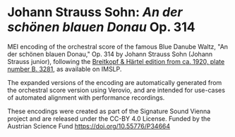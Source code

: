 # Johann Strauss Sohn: *An der schönen blauen Donau* Op. 314

MEI encoding of the orchestral score of the famous Blue Danube Waltz, "An der schönen blauen Donau," Op. 314 by Johann Strauss Sohn (Johann Strauss junior), following the [Breitkopf & Härtel edition from ca. 1920, plate number B. 3281](https://imslp.org/wiki/Special:ReverseLookup/17764), as available on IMSLP.

The expanded versions of the encoding are automatically generated from the orchestral score version using Verovio, and are intended for use-cases of automated alignment with performance recordings.

These encodings were created as part of the Signature Sound Vienna project and are released under the CC-BY 4.0 License. Funded by the Austrian Science Fund https://doi.org/10.55776/P34664
